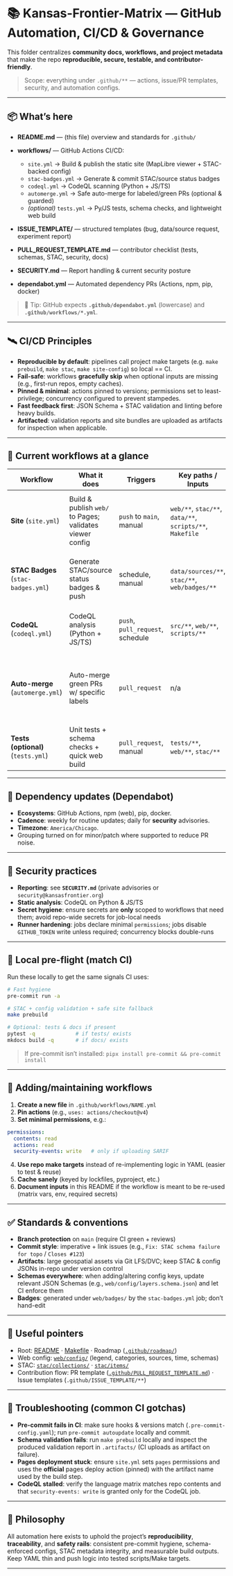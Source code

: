 # 📚 Kansas-Frontier-Matrix — GitHub Automation, CI/CD & Governance

This folder centralizes **community docs, workflows, and project metadata** that make the repo **reproducible, secure, testable, and contributor-friendly**.

> Scope: everything under `.github/**` — actions, issue/PR templates, security, and automation configs.

---

## 📦 What’s here

* **README.md** — (this file) overview and standards for `.github/`
* **workflows/** — GitHub Actions CI/CD:

  * `site.yml` → Build & publish the static site (MapLibre viewer + STAC-backed config)
  * `stac-badges.yml` → Generate & commit STAC/source status badges
  * `codeql.yml` → CodeQL scanning (Python + JS/TS)
  * `automerge.yml` → Safe auto-merge for labeled/green PRs (optional & guarded)
  * *(optional)* `tests.yml` → Py/JS tests, schema checks, and lightweight web build
* **ISSUE_TEMPLATE/** — structured templates (bug, data/source request, experiment report)
* **PULL_REQUEST_TEMPLATE.md** — contributor checklist (tests, schemas, STAC, security, docs)
* **SECURITY.md** — Report handling & current security posture
* **dependabot.yml** — Automated dependency PRs (Actions, npm, pip, docker)

> 🔎 Tip: GitHub expects **`.github/dependabot.yml`** (lowercase) and **`.github/workflows/*.yml`**.

---

## 🛰️ CI/CD Principles

* **Reproducible by default**: pipelines call project make targets (e.g. `make prebuild`, `make stac`, `make site-config`) so local == CI.
* **Fail-safe**: workflows **gracefully skip** when optional inputs are missing (e.g., first-run repos, empty caches).
* **Pinned & minimal**: actions pinned to versions; permissions set to least-privilege; concurrency configured to prevent stampedes.
* **Fast feedback first**: JSON Schema + STAC validation and linting before heavy builds.
* **Artifacted**: validation reports and site bundles are uploaded as artifacts for inspection when applicable.

---

## 🧪 Current workflows at a glance

| Workflow                            | What it does                                             | Triggers                         | Key paths / Inputs                                       | Notes                                                        |
| ----------------------------------- | -------------------------------------------------------- | -------------------------------- | -------------------------------------------------------- | ------------------------------------------------------------ |
| **Site** (`site.yml`)               | Build & publish `web/` to Pages; validates viewer config | `push` to `main`, manual         | `web/**`, `stac/**`, `data/**`, `scripts/**`, `Makefile` | Uses repo targets (`make site`, `make site-config`)          |
| **STAC Badges** (`stac-badges.yml`) | Generate STAC/source status badges & push                | schedule, manual                 | `data/sources/**`, `stac/**`, `web/badges/**`            | Commits shields; safe no-op if nothing changed               |
| **CodeQL** (`codeql.yml`)           | CodeQL analysis (Python + JS/TS)                         | `push`, `pull_request`, schedule | `src/**`, `web/**`, `scripts/**`                         | Uploads SARIF to Code Scanning alerts                        |
| **Auto-merge** (`automerge.yml`)    | Auto-merge green PRs w/ specific labels                  | `pull_request`                   | n/a                                                      | Requires label & passing checks; adheres to protection rules |
| **Tests (optional)** (`tests.yml`)  | Unit tests + schema checks + quick web build             | `pull_request`, manual           | `tests/**`, `web/**`, `stac/**`                          | Enable once tests exist                                      |

---

## 🔁 Dependency updates (Dependabot)

* **Ecosystems**: GitHub Actions, npm (web), pip, docker.
* **Cadence**: weekly for routine updates; daily for **security** advisories.
* **Timezone**: `America/Chicago`.
* Grouping turned on for minor/patch where supported to reduce PR noise.

---

## 🔐 Security practices

* **Reporting**: see **`SECURITY.md`** (private advisories or `security@kansasfrontier.org`)
* **Static analysis**: CodeQL on Python & JS/TS
* **Secret hygiene**: ensure secrets are **only** scoped to workflows that need them; avoid repo-wide secrets for job-local needs
* **Runner hardening**: jobs declare minimal `permissions`; jobs disable `GITHUB_TOKEN` write unless required; concurrency blocks double-runs

---

## 🧰 Local pre-flight (match CI)

Run these locally to get the same signals CI uses:

```bash
# Fast hygiene
pre-commit run -a

# STAC + config validation + safe site fallback
make prebuild

# Optional: tests & docs if present
pytest -q             # if tests/ exists
mkdocs build -q       # if docs/ exists
```

> If pre-commit isn’t installed: `pipx install pre-commit && pre-commit install`

---

## 🧩 Adding/maintaining workflows

1. **Create a new file** in `.github/workflows/NAME.yml`
2. **Pin actions** (e.g., `uses: actions/checkout@v4`)
3. **Set minimal permissions**, e.g.:

```yaml
permissions:
  contents: read
  actions: read
  security-events: write   # only if uploading SARIF
```

4. **Use repo make targets** instead of re-implementing logic in YAML (easier to test & reuse)
5. **Cache sanely** (keyed by lockfiles, pyproject, etc.)
6. **Document inputs** in this README if the workflow is meant to be re-used (matrix vars, env, required secrets)

---

## ✅ Standards & conventions

* **Branch protection** on `main` (require CI green + reviews)
* **Commit style**: imperative + link issues (e.g., `Fix: STAC schema failure for topo` / `Closes #123`)
* **Artifacts**: large geospatial assets via Git LFS/DVC; keep STAC & config JSONs in-repo under version control
* **Schemas everywhere**: when adding/altering config keys, update relevant JSON Schemas (e.g., `web/config/layers.schema.json`) and let CI enforce them
* **Badges**: generated under `web/badges/` by the `stac-badges.yml` job; don’t hand-edit

---

## 🧭 Useful pointers

* Root: [README](../README.md) · [Makefile](../Makefile) · Roadmap ([`.github/roadmap/`](../.github/roadmap/))
* Web config: [`web/config/`](../web/config/) (legend, categories, sources, time, schemas)
* STAC: [`stac/collections/`](../stac/collections/) · [`stac/items/`](../stac/items/)
* Contribution flow: PR template ([`.github/PULL_REQUEST_TEMPLATE.md`](./PULL_REQUEST_TEMPLATE.md)) · Issue templates (`.github/ISSUE_TEMPLATE/**`)

---

## 🧯 Troubleshooting (common CI gotchas)

* **Pre-commit fails in CI**: make sure hooks & versions match (`.pre-commit-config.yaml`); run `pre-commit autoupdate` locally and commit.
* **Schema validation fails**: run `make prebuild` locally and inspect the produced validation report in `.artifacts/` (CI uploads as artifact on failure).
* **Pages deployment stuck**: ensure `site.yml` sets `pages` permissions and uses the **official** pages deploy action (pinned) with the artifact name used by the build step.
* **CodeQL stalled**: verify the language matrix matches repo contents and that `security-events: write` is granted only for the CodeQL job.

---

## 📝 Philosophy

All automation here exists to uphold the project’s **reproducibility**, **traceability**, and **safety rails**: consistent pre-commit hygiene, schema-enforced configs, STAC metadata integrity, and measurable build outputs. Keep YAML thin and push logic into tested scripts/Make targets.

---
